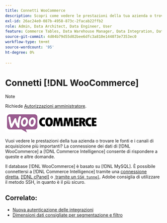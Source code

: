 ```yaml
---
title: Connetti WooCommerce
description: Scopri come vedere le prestazioni della tua azienda o trovare le fonti e i canali di acquisizione più importanti.
exl-id: 26ac24e0-087b-4958-873c-2facab22ffb2
role: Admin, Data Architect, Data Engineer, User
feature: Commerce Tables, Data Warehouse Manager, Data Integration, Data Import/Export
source-git-commit: 4d04b79d55d02bee6dfc3a810e144073e7353ec0
workflow-type: tm+mt
source-wordcount: '95'
ht-degree: 0%

---
```


# Connetti [!DNL WooCommerce]

>[!NOTE]
>
>Richiede [Autorizzazioni amministratore](../../../administrator/user-management/user-management.md).

![Logo WooCommerce](../../../assets/WooCommerce-Logo.jpg)

Vuoi vedere le prestazioni della tua azienda o trovare le fonti e i canali di acquisizione più importanti? La connessione dei dati di [!DNL WooCommerce] a [!DNL Commerce Intelligence] consente di rispondere a queste e altre domande.

Il database [!DNL WooCommerce] è basato su [!DNL MySQL]. È possibile connettersi a [!DNL Commerce Intelligence] tramite una [connessione diretta](../integrations/mysql-via-a-direct-connection.md), [[!DNL cPanel]](../integrations/mysql-via-cpanel.md) o [&#x200B; tramite un `SSH tunnel`](../integrations/mysql-via-ssh-tunnel.md). Adobe consiglia di utilizzare il metodo SSH, in quanto è il più sicuro.

## Correlato:

* [Nuova autenticazione delle integrazioni](https://experienceleague.adobe.com/docs/commerce-knowledge-base/kb/how-to/mbi-reauthenticating-integrations.html)
* [Dimensioni dati consigliate per segmentazione e filtro](../../../best-practices/segment-filter.md)
